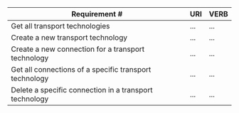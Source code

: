 |Requirement # | URI | VERB |
|---|---|---|
| Get all transport technologies                                 | ... | ... |
| Create a new transport technology                             | ... | ... |
| Create a new connection for a transport technology            | ... | ... |
| Get all connections of a specific transport technology        | ... | ... |
| Delete a specific connection in a transport technology        | ... | ... |